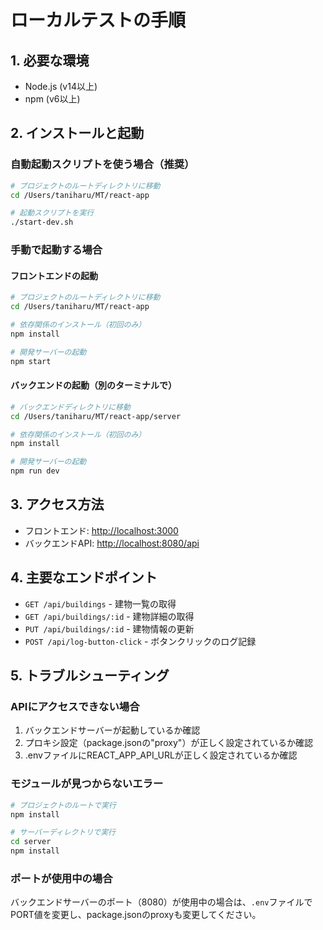 # ローカルテストの手順

## 1. 必要な環境

- Node.js (v14以上)
- npm (v6以上)

## 2. インストールと起動

### 自動起動スクリプトを使う場合（推奨）

```bash
# プロジェクトのルートディレクトリに移動
cd /Users/taniharu/MT/react-app

# 起動スクリプトを実行
./start-dev.sh
```

### 手動で起動する場合

#### フロントエンドの起動

```bash
# プロジェクトのルートディレクトリに移動
cd /Users/taniharu/MT/react-app

# 依存関係のインストール（初回のみ）
npm install

# 開発サーバーの起動
npm start
```

#### バックエンドの起動（別のターミナルで）

```bash
# バックエンドディレクトリに移動
cd /Users/taniharu/MT/react-app/server

# 依存関係のインストール（初回のみ）
npm install

# 開発サーバーの起動
npm run dev
```

## 3. アクセス方法

- フロントエンド: [http://localhost:3000](http://localhost:3000)
- バックエンドAPI: [http://localhost:8080/api](http://localhost:8080/api)

## 4. 主要なエンドポイント

- `GET /api/buildings` - 建物一覧の取得
- `GET /api/buildings/:id` - 建物詳細の取得
- `PUT /api/buildings/:id` - 建物情報の更新
- `POST /api/log-button-click` - ボタンクリックのログ記録

## 5. トラブルシューティング

### APIにアクセスできない場合

1. バックエンドサーバーが起動しているか確認
2. プロキシ設定（package.jsonの"proxy"）が正しく設定されているか確認
3. .envファイルにREACT_APP_API_URLが正しく設定されているか確認

### モジュールが見つからないエラー

```bash
# プロジェクトのルートで実行
npm install

# サーバーディレクトリで実行
cd server
npm install
```

### ポートが使用中の場合

バックエンドサーバーのポート（8080）が使用中の場合は、`.env`ファイルでPORT値を変更し、package.jsonのproxyも変更してください。
